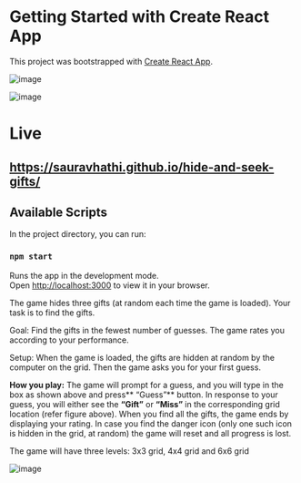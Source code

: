 # Getting Started with Create React App

This project was bootstrapped with [Create React App](https://github.com/facebook/create-react-app).

![image](https://user-images.githubusercontent.com/61316762/193885167-023872a1-7d20-415b-a36a-358bfb063978.png)

![image](https://user-images.githubusercontent.com/61316762/193885223-5b5954d3-9947-42de-8204-a763ab1685e3.png)

# Live
## https://sauravhathi.github.io/hide-and-seek-gifts/

## Available Scripts

In the project directory, you can run:

### `npm start`

Runs the app in the development mode.\
Open [http://localhost:3000](http://localhost:3000) to view it in your browser.

The game hides three gifts (at random each time the game is loaded). Your task is to find the gifts.


Goal: Find the gifts in the fewest number of guesses. The game rates you according to your
performance.


Setup: When the game is loaded, the gifts are hidden at random by the computer on the grid. Then
the game asks you for your first guess.


**How you play:** The game will prompt for a guess, and you will type in the box as shown above and
press** “Guess”** button. In response to your guess, you will either see the **“Gift”** or **“Miss”** in the
corresponding grid location (refer figure above). When you find all the gifts, the game ends by
displaying your rating. In case you find the danger icon (only one such icon is hidden in the grid, at
random) the game will reset and all progress is lost.


The game will have three levels: 3x3 grid, 4x4 grid and 6x6 grid

![image](https://user-images.githubusercontent.com/61316762/193885614-68514a52-b880-41f6-8c78-944e710a7d39.png)

